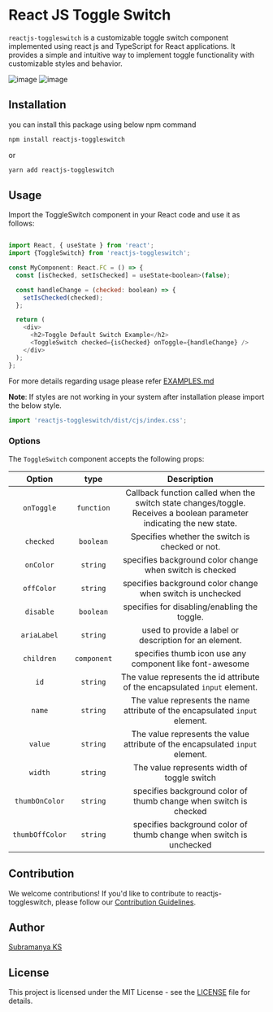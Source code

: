 # React JS Toggle Switch

<!-- 
![NPM Version](https://img.shields.io/npm/v/reactjs-toggleswitch) -->

`reactjs-toggleswitch` is a customizable toggle switch component implemented using react js and TypeScript for React applications. It provides a simple and intuitive way to implement toggle functionality with customizable styles and behavior.

![image](https://github.com/user-attachments/assets/4c2f0913-fcc4-4e14-b8ad-2e1a2dd76240)
![image](https://github.com/user-attachments/assets/6b16f1b8-21b2-4fd0-b71c-85b24079251b)


## Installation

you can install this package using below npm command

```sh
npm install reactjs-toggleswitch
```
or

```sh
yarn add reactjs-toggleswitch
```

## Usage

Import the ToggleSwitch component in your React code and use it as follows:

```js

import React, { useState } from 'react';
import {ToggleSwitch} from 'reactjs-toggleswitch';

const MyComponent: React.FC = () => {
  const [isChecked, setIsChecked] = useState<boolean>(false);

  const handleChange = (checked: boolean) => {
    setIsChecked(checked);
  };

  return (
    <div>
      <h2>Toggle Default Switch Example</h2>
      <ToggleSwitch checked={isChecked} onToggle={handleChange} />
    </div>
  );
};


```
For more details regarding usage please refer [EXAMPLES.md](https://github.com/SubramanyaKS/reactjs-toggleswitch/blob/main/EXAMPLES.md)


**Note**: If styles are not working in your system after installation please import the below style.

```js
import 'reactjs-toggleswitch/dist/cjs/index.css';

```

### Options

The `ToggleSwitch` component accepts the following props:

| Option | type | Description |
| :---: | :---: | :---: |
| `onToggle` | `function` | Callback function called when the switch state changes/toggle. Receives a boolean parameter indicating the new state. |
| `checked` | `boolean` | Specifies whether the switch is checked or not. |
| `onColor` | `string` | specifies background color change when switch is checked |
| `offColor` | `string` | specifies background color change when switch is unchecked |
| `disable` | `boolean` | specifies for disabling/enabling the toggle. |
| `ariaLabel` | `string`| used to provide a label or description for an element. |
|`children` |`component` | specifies thumb icon use any component like font-awesome |
| `id` | `string`| The value represents the id attribute of the encapsulated `input` element. |
| `name` | `string`| The value represents the name attribute of the encapsulated `input` element.|
| `value` | `string`| The value represents the value attribute of the encapsulated `input` element.|
|`width`|`string`|The value represents width of toggle switch|
|`thumbOnColor`|`string`|specifies background color of thumb change when switch is checked|
|`thumbOffColor`|`string`|specifies background color of thumb change when switch is unchecked|


## Contribution

We welcome contributions! If you'd like to contribute to reactjs-toggleswitch, please follow our [Contribution Guidelines](https://github.com/SubramanyaKS/reactjs-toggleswitch/blob/main/CONTRIBUTING.md).

## Author
[Subramanya KS](https://github.com/SubramanyaKS)

## License

This project is licensed under the MIT License - see the [LICENSE](./LICENSE) file for details.
